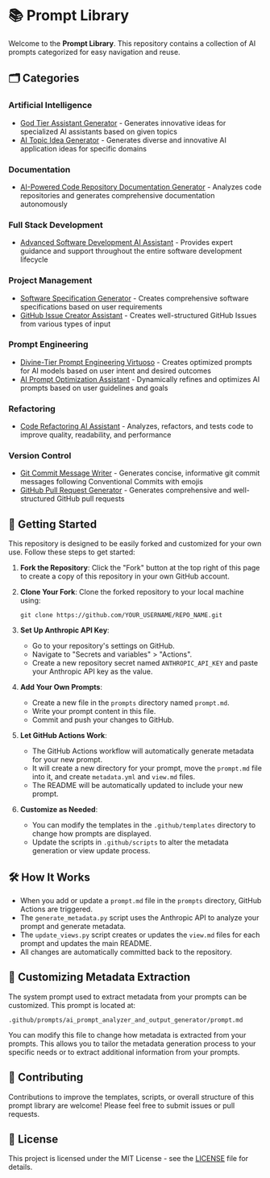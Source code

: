 # 📚 Prompt Library

Welcome to the **Prompt Library**. This repository contains a collection of AI prompts categorized for easy navigation and reuse.

## 🗂️ Categories
### Artificial Intelligence
- [God Tier Assistant Generator](prompts/god_tier_assistant_generator/view.md) - Generates innovative ideas for specialized AI assistants based on given topics
- [AI Topic Idea Generator](prompts/ai_topic_idea_generator/view.md) - Generates diverse and innovative AI application ideas for specific domains
### Documentation
- [AI-Powered Code Repository Documentation Generator](prompts/ai_code_repository_documentation_generator/view.md) - Analyzes code repositories and generates comprehensive documentation autonomously
### Full Stack Development
- [Advanced Software Development AI Assistant](prompts/advanced_software_development_ai_assistant/view.md) - Provides expert guidance and support throughout the entire software development lifecycle
### Project Management
- [Software Specification Generator](prompts/software_specification_generator/view.md) - Creates comprehensive software specifications based on user requirements
- [GitHub Issue Creator Assistant](prompts/github_issue_creator_assistant/view.md) - Creates well-structured GitHub Issues from various types of input
### Prompt Engineering
- [Divine-Tier Prompt Engineering Virtuoso](prompts/divine_tier_prompt_engineering_virtuoso/view.md) - Creates optimized prompts for AI models based on user intent and desired outcomes
- [AI Prompt Optimization Assistant](prompts/ai_prompt_optimization_assistant/view.md) - Dynamically refines and optimizes AI prompts based on user guidelines and goals
### Refactoring
- [Code Refactoring AI Assistant](prompts/code_refactoring_ai_assistant/view.md) - Analyzes, refactors, and tests code to improve quality, readability, and performance
### Version Control
- [Git Commit Message Writer](prompts/git_commit_message_writer/view.md) - Generates concise, informative git commit messages following Conventional Commits with emojis
- [GitHub Pull Request Generator](prompts/github_pull_request_generator/view.md) - Generates comprehensive and well-structured GitHub pull requests

## 🚀 Getting Started

This repository is designed to be easily forked and customized for your own use. Follow these steps to get started:

1. **Fork the Repository**: Click the "Fork" button at the top right of this page to create a copy of this repository in your own GitHub account.

2. **Clone Your Fork**: Clone the forked repository to your local machine using:

   ```
   git clone https://github.com/YOUR_USERNAME/REPO_NAME.git
   ```

3. **Set Up Anthropic API Key**:
   - Go to your repository's settings on GitHub.
   - Navigate to "Secrets and variables" > "Actions".
   - Create a new repository secret named `ANTHROPIC_API_KEY` and paste your Anthropic API key as the value.

4. **Add Your Own Prompts**:
   - Create a new file in the `prompts` directory named `prompt.md`.
   - Write your prompt content in this file.
   - Commit and push your changes to GitHub.

5. **Let GitHub Actions Work**:
   - The GitHub Actions workflow will automatically generate metadata for your new prompt.
   - It will create a new directory for your prompt, move the `prompt.md` file into it, and create `metadata.yml` and `view.md` files.
   - The README will be automatically updated to include your new prompt.

6. **Customize as Needed**:
   - You can modify the templates in the `.github/templates` directory to change how prompts are displayed.
   - Update the scripts in `.github/scripts` to alter the metadata generation or view update process.

## 🛠️ How It Works

- When you add or update a `prompt.md` file in the `prompts` directory, GitHub Actions are triggered.
- The `generate_metadata.py` script uses the Anthropic API to analyze your prompt and generate metadata.
- The `update_views.py` script creates or updates the `view.md` files for each prompt and updates the main README.
- All changes are automatically committed back to the repository.

## 🔧 Customizing Metadata Extraction

The system prompt used to extract metadata from your prompts can be customized. This prompt is located at:

```
.github/prompts/ai_prompt_analyzer_and_output_generator/prompt.md
```

You can modify this file to change how metadata is extracted from your prompts. This allows you to tailor the metadata generation process to your specific needs or to extract additional information from your prompts.

## 📝 Contributing

Contributions to improve the templates, scripts, or overall structure of this prompt library are welcome! Please feel free to submit issues or pull requests.

## 📄 License

This project is licensed under the MIT License - see the [LICENSE](LICENSE.md) file for details.